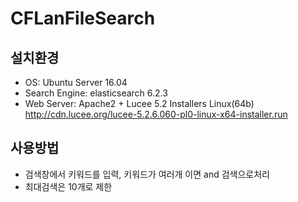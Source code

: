 # CFLanFileSearch

## 설치환경
* OS: Ubuntu Server 16.04
* Search Engine: elasticsearch 6.2.3
* Web Server: Apache2 + Lucee 5.2 Installers Linux\(64b\) <http://cdn.lucee.org/lucee-5.2.6.060-pl0-linux-x64-installer.run>

## 사용방법 
* 검색창에서 키워드를 입력,  키워드가 여러개 이면 and 검색으로처리
* 최대검색은 10개로 제한 
